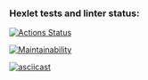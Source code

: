 ### Hexlet tests and linter status:
[![Actions Status](https://github.com/hidoshik/frontend-project-44/actions/workflows/hexlet-check.yml/badge.svg)](https://github.com/hidoshik/frontend-project-44/actions)

[![Maintainability](https://api.codeclimate.com/v1/badges/fbcd269404b140f1fce3/maintainability)](https://codeclimate.com/github/hidoshik/frontend-project-44/maintainability)

[![asciicast](https://asciinema.org/a/b9Cdnt6OzU61hKB5w2vJEwdBc.svg)](https://asciinema.org/a/b9Cdnt6OzU61hKB5w2vJEwdBc)
